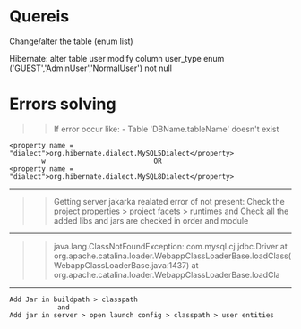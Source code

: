 # Quereis
Change/alter the table (enum list)

Hibernate: alter table user modify column user_type enum ('GUEST','AdminUser','NormalUser') not null


# Errors solving
>> If error occur like: - Table 'DBName.tableName' doesn't exist

	<property name = "dialect">org.hibernate.dialect.MySQL5Dialect</property>	
			w							OR
	<property name = "dialect">org.hibernate.dialect.MySQL8Dialect</property>	
	
------------------------------------------------------------------------------------------------------------------


>> 	Getting server jakarka realated error of not present:
	Check the project properties > project facets > runtimes
				and
	Check all the added libs and jars are checked in order and module


-------------------
>> 	java.lang.ClassNotFoundException: com.mysql.cj.jdbc.Driver
	at org.apache.catalina.loader.WebappClassLoaderBase.loadClass(WebappClassLoaderBase.java:1437)
	at org.apache.catalina.loader.WebappClassLoaderBase.loadCla
	
------------------------------------------------------------------------------------------------------------------
 	Add Jar in buildpath > classpath
				and 
	Add jar in server > open launch config > classpath > user entities